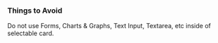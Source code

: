 ### Things to Avoid

Do not use Forms, Charts & Graphs, Text Input, Textarea, etc inside of selectable card.
